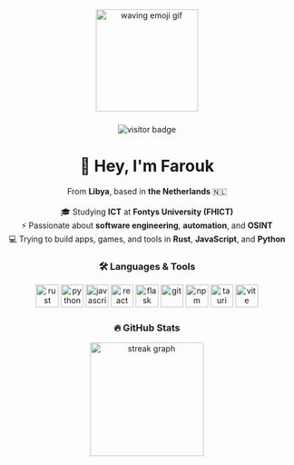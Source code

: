 <div align="center">
  <img height="180" src="https://media1.tenor.com/m/uQJyw8sJs5kAAAAC/emoji-emoji-hello.gif" alt="waving emoji gif" />
</div>

###

<div align="center">
  <img src="https://visitor-badge.laobi.icu/badge?page_id=farouk-tt.farouk-tt&" alt="visitor badge"/>
</div>

###

<h1 align="center">👋 Hey, I'm Farouk</h1>

<p align="center">
  From <b>Libya</b>, based in <b>the Netherlands</b> 🇳🇱<br><br>
  🎓 Studying <b>ICT</b> at <b>Fontys University (FHICT)</b><br>
  ⚡ Passionate about <b>software engineering</b>, <b>automation</b>, and <b>OSINT</b><br>
  💻 Trying to build apps, games, and tools in <b>Rust</b>, <b>JavaScript</b>, and <b>Python</b><br>
</p>

###

<h3 align="center">🛠️ Languages & Tools</h3>

<div align="center">
  <img src="https://cdn.jsdelivr.net/gh/devicons/devicon/icons/rust/rust-original.svg" height="40" alt="rust" />
  <img src="https://cdn.jsdelivr.net/gh/devicons/devicon/icons/python/python-original.svg" height="40" alt="python" />
  <img src="https://cdn.jsdelivr.net/gh/devicons/devicon/icons/javascript/javascript-original.svg" height="40" alt="javascript" />
  <img src="https://cdn.jsdelivr.net/gh/devicons/devicon/icons/react/react-original.svg" height="40" alt="react" />
  <img src="https://cdn.jsdelivr.net/gh/devicons/devicon/icons/flask/flask-original.svg" height="40" alt="flask" />
  <img src="https://cdn.jsdelivr.net/gh/devicons/devicon/icons/git/git-original.svg" height="40" alt="git" />
  <img src="https://cdn.jsdelivr.net/gh/devicons/devicon/icons/npm/npm-original-wordmark.svg" height="40" alt="npm" />
  <img src="https://cdn.simpleicons.org/tauri/FFC131" height="40" alt="tauri" />
  <img src="https://skillicons.dev/icons?i=vite" height="40" alt="vite" />
</div>

###

<h3 align="center">🔥 GitHub Stats</h3>

<div align="center">
  <img src="https://streak-stats.demolab.com?user=farouk-tt&theme=dark&hide_border=false&border_radius=6" height="200" alt="streak graph" />
</div>

###

